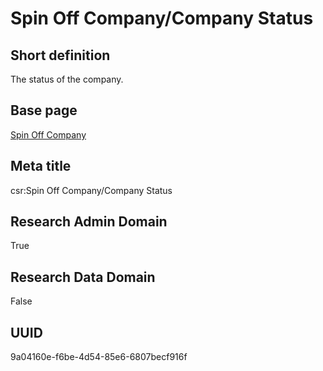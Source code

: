 # Spin Off Company/Company Status
## Short definition
The status of the company.
## Base page
[Spin Off Company](https://github.com/EuroCRIS/CASRAI-Dictionairies/blob/main/Objects/Spin%20Off%20Company.md)
## Meta title
csr:Spin Off Company/Company Status
## Research Admin Domain
True
## Research Data Domain
False
## UUID
9a04160e-f6be-4d54-85e6-6807becf916f
